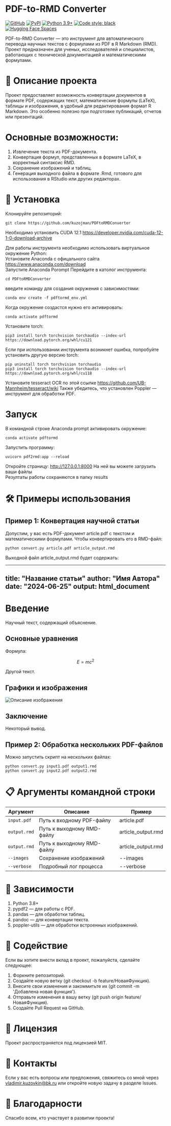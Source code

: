 # PDF-to-RMD Converter
[![GitHub](https://img.shields.io/github/license/facebookresearch/nougat)](https://github.com/facebookresearch/nougat)
[![PyPI](https://img.shields.io/pypi/v/nougat-ocr?logo=pypi)](https://pypi.org/project/nougat-ocr)
[![Python 3.9+](https://img.shields.io/badge/python-3.9+-blue.svg)](https://www.python.org/downloads/release/python-390/)
[![Code style: black](https://img.shields.io/badge/code%20style-black-000000.svg)](https://github.com/psf/black)
[![Hugging Face Spaces](https://img.shields.io/badge/🤗%20Hugging%20Face-Community%20Space-blue)](https://huggingface.co/spaces/ysharma/nougat)


PDF-to-RMD Converter — это инструмент для автоматического перевода научных текстов с формулами из PDF в R Markdown (RMD). Проект предназначен для ученых, исследователей и специалистов, работающих с технической документацией и математическими формулами.

# 📄 Описание проекта
Проект предоставляет возможность конвертации документов в формате PDF, содержащих текст, математические формулы (LaTeX), таблицы и изображения, в удобный для редактирования формат R Markdown. Это особенно полезно при подготовке публикаций, отчетов или презентаций.

# Основные возможности:

1. Извлечение текста из PDF-документа.
2. Конвертация формул, представленных в формате LaTeX, в корректный синтаксис RMD.
3. Сохранение изображений и таблиц.
4. Генерация выходного файла в формате .Rmd, готового для использования в RStudio или других редакторах.

# 🚀 Установка

Клонируйте репозиторий:
```text
git clone https://github.com/kuzojman/PDFtoRMDConverter
```
Необходимо установить CUDA 12.1 https://developer.nvidia.com/cuda-12-1-0-download-archive

Для работы инструмента необходимо использовать виртуальное окружение Python:  
Установите Anaconda с офицального сайта https://www.anaconda.com/download  
Запустите Anaconda Porompt
Перейдите в католог инструмента: 
```text
cd PDFtoRMDConverter
```
введите команду для создания окружения с зависимостями:
```text
conda env create -f pdftormd_env.yml
```
Когда окружение создастся нужно его активировать:
```text
conda activate pdftormd
```
Установите torch:
```text
pip3 install torch torchvision torchaudio --index-url https://download.pytorch.org/whl/cu121
```
Если при использовании инструмента возникнет ошибка, попробуйте установить другую версию torch:
```text
pip uninstall torch torchvision torchaudio
pip3 install torch torchvision torchaudio --index-url https://download.pytorch.org/whl/cu118
```
Установите tesseract OCR по этой ссылке https://github.com/UB-Mannheim/tesseract/wiki
Также убедитесь, что установлен Poppler — инструмент для обработки PDF.  
# Запуск
В командной строке Anaconda prompt активировать окружение:
```text
conda activate pdftormd
```
Запустить программу: 
```text
uvicorn pdf2rmd:app --reload
```
Откройте страницу: http://127.0.0.1:8000 На ней вы можете загрузить ваши файлы  
Резултаты работы сохраняются в папку results
# 🛠️ Примеры использования
## Пример 1: Конвертация научной статьи
Допустим, у вас есть PDF-документ article.pdf с текстом и математическими формулами. Чтобы конвертировать его в RMD-файл:

```text
python convert.py article.pdf article_output.rmd
```
Выходной файл article_output.rmd будет содержать:


---
title: "Название статьи"
author: "Имя Автора"
date: "2024-06-25"
output: html_document
---

# Введение

Научный текст, содержащий объяснение.

## Основные уравнения

Формула:

$$
E = mc^2
$$

Другой текст.

## Графики и изображения

![Описание изображения](image1.png)

## Заключение

Некоторый вывод.
## Пример 2: Обработка нескольких PDF-файлов
Можно запустить скрипт на нескольких файлах:

```text
python convert.py input1.pdf output1.rmd
python convert.py input2.pdf output2.rmd
```
# 📋 Аргументы командной строки

| Аргумент             | Описание                                |Пример|
| ---------------------| ------------------------------------------ |------------------------------------------|
| `input.pdf`        | Путь к входному PDF-файлу                       |article.pdf|
| `output.rmd`| Путь к выходному RMD-файлу                        |article_output.rmd|
| `output.rmd`          | Путь к выходному RMD-файлу |article_output.rmd|
| `--images`  | Сохранение изображений              |--images|
| `--verbose`        | Подробный лог процесса     |--verbose|


# 🔧 Зависимости
 1. Python 3.8+
 2. pypdf2 — для работы с PDF.
 3. pandas — для обработки таблиц.
 4. pandoc — для конвертации текста.
 5. poppler-utils — для обработки встроенных изображений.

# 🤝 Содействие
Если вы хотите внести вклад в проект, пожалуйста, сделайте следующее:

1. Форкните репозиторий.
2. Создайте новую ветку (git checkout -b feature/НоваяФункция).
3. Внесите свои изменения и закоммитьте их (git commit -m 'Добавлена новая функция').
4. Отправьте изменения в вашу ветку (git push origin feature/НоваяФункция).
5. Создайте Pull Request на GitHub.

# 📜 Лицензия
Проект распространяется под лицензией MIT.

# 📧 Контакты
Если у вас есть вопросы или предложения, свяжитесь со мной через vladimir.kuzovkin@bk.ru или откройте новую задачу в разделе Issues.

# 🌟 Благодарности
Спасибо всем, кто участвует в развитии проекта!

